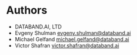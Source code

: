 # Authors

-   DATABAND.AI, LTD
-   Evgeny Shulman <evgeny.shulman@databand.ai>
-   Michael Gelfand <michael.gelfand@databand.ai>
-   Victor Shafran <victor.shafran@databand.ai>

